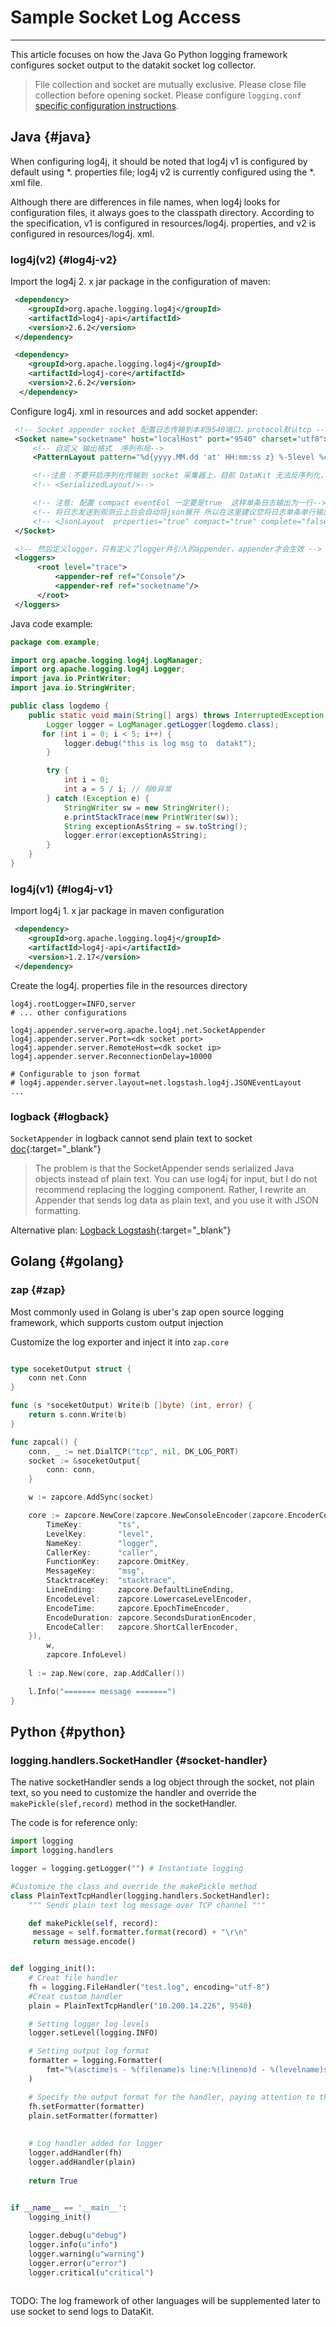 # Sample Socket Log Access
---

This article focuses on how the Java Go Python logging framework configures socket output to the datakit socket log collector.

> File collection and socket are mutually exclusive. Please close file collection before opening socket. Please configure `logging.conf` [specific configuration instructions](logging.md).  

## Java {#java}

When configuring log4j, it should be noted that log4j v1 is configured by default using *. properties file; log4j v2 is currently configured using the *. xml file.

Although there are differences in file names, when log4j looks for configuration files, it always goes to the classpath directory. According to the specification, v1 is configured in resources/log4j. properties, and v2 is configured in resources/log4j. xml.

### log4j(v2) {#log4j-v2}

Import the log4j 2. x jar package in the configuration of maven:
``` xml
 <dependency>
    <groupId>org.apache.logging.log4j</groupId>
    <artifactId>log4j-api</artifactId>
    <version>2.6.2</version>
 </dependency>

 <dependency>
    <groupId>org.apache.logging.log4j</groupId>
    <artifactId>log4j-core</artifactId>
    <version>2.6.2</version>
  </dependency>
```

Configure log4j. xml in resources and add socket appender: 

``` xml
 <!-- Socket appender socket 配置日志传输到本机9540端口，protocol默认tcp -->
 <Socket name="socketname" host="localHost" port="9540" charset="utf8">
     <!-- 自定义 输出格式  序列布局-->
     <PatternLayout pattern="%d{yyyy.MM.dd 'at' HH:mm:ss z} %-5level %class{36} %L %M - %msg%xEx%n"/>

     <!--注意：不要开启序列化传输到 socket 采集器上，目前 DataKit 无法反序列化，请使用纯文本形式传输-->
     <!-- <SerializedLayout/>-->

     <!-- 注意: 配置 compact eventEol 一定要是true  这样单条日志输出为一行-->
     <!-- 将日志发送到观测云上后会自动将json展开 所以在这里建议您将日志单条单行输出 -->
     <!-- <JsonLayout  properties="true" compact="true" complete="false" eventEol="true"/>-->
 </Socket>

 <!-- 然后定义logger，只有定义了logger并引入的appender，appender才会生效 -->
 <loggers>
      <root level="trace">
          <appender-ref ref="Console"/>
          <appender-ref ref="socketname"/>
      </root>
 </loggers>
```
 
Java code example:

``` java
package com.example;

import org.apache.logging.log4j.LogManager;
import org.apache.logging.log4j.Logger;
import java.io.PrintWriter;
import java.io.StringWriter;

public class logdemo {
    public static void main(String[] args) throws InterruptedException {
        Logger logger = LogManager.getLogger(logdemo.class);
       for (int i = 0; i < 5; i++) {
            logger.debug("this is log msg to  datakt");
        }

        try {
            int i = 0;
            int a = 5 / i; // 除0异常
        } catch (Exception e) {
            StringWriter sw = new StringWriter();
            e.printStackTrace(new PrintWriter(sw));
            String exceptionAsString = sw.toString();
            logger.error(exceptionAsString);
        }
    }
}

```
 
### log4j(v1) {#log4j-v1}

Import log4j 1. x jar package in maven configuration

``` xml
 <dependency>
    <groupId>org.apache.logging.log4j</groupId>
    <artifactId>log4j-api</artifactId>
    <version>1.2.17</version>
 </dependency>
```

Create the log4j. properties file in the resources directory

``` text
log4j.rootLogger=INFO,server
# ... other configurations

log4j.appender.server=org.apache.log4j.net.SocketAppender
log4j.appender.server.Port=<dk socket port>
log4j.appender.server.RemoteHost=<dk socket ip>
log4j.appender.server.ReconnectionDelay=10000

# Configurable to json format
# log4j.appender.server.layout=net.logstash.log4j.JSONEventLayout
...
```

### logback {#logback}

`SocketAppender` in logback cannot send plain text to socket [doc](https://logback.qos.ch/manual/appenders.html#SocketAppender){:target="_blank"}

> The problem is that the SocketAppender sends serialized Java objects instead of plain text. You can use log4j for input, but I do not recommend replacing the logging component. Rather, I rewrite an Appender that sends log data as plain text, and you use it with JSON formatting.

Alternative plan: [Logback Logstash](../best-practices/cloud-native/k8s-logback-socket/#spring-boot){:target="_blank"}

## Golang {#golang}

### zap {#zap}

Most commonly used in Golang is uber's zap open source logging framework, which supports custom output injection

Customize the log exporter and inject it into `zap.core`

``` go

type soceketOutput struct {
	conn net.Conn
}

func (s *soceketOutput) Write(b []byte) (int, error) {
	return s.conn.Write(b)
}

func zapcal() {
	conn, _ := net.DialTCP("tcp", nil, DK_LOG_PORT)
	socket := &soceketOutput{
		conn: conn,
	}

	w := zapcore.AddSync(socket)

	core := zapcore.NewCore(zapcore.NewConsoleEncoder(zapcore.EncoderConfig{
		TimeKey:        "ts",
		LevelKey:       "level",
		NameKey:        "logger",
		CallerKey:      "caller",
		FunctionKey:    zapcore.OmitKey,
		MessageKey:     "msg",
		StacktraceKey:  "stacktrace",
		LineEnding:     zapcore.DefaultLineEnding,
		EncodeLevel:    zapcore.LowercaseLevelEncoder,
		EncodeTime:     zapcore.EpochTimeEncoder,
		EncodeDuration: zapcore.SecondsDurationEncoder,
		EncodeCaller:   zapcore.ShortCallerEncoder,
	}),
		w,
		zapcore.InfoLevel)
	
	l := zap.New(core, zap.AddCaller())

	l.Info("======= message =======")
}

```

## Python  {#python}

### logging.handlers.SocketHandler {#socket-handler}

The native socketHandler sends a log object through the socket, not plain text, so you need to customize the handler and override the `makePickle(slef,record)` method in the socketHandler.

The code is for reference only:

```python
import logging
import logging.handlers

logger = logging.getLogger("") # Instantiate logging

#Customize the class and override the makePickle method
class PlainTextTcpHandler(logging.handlers.SocketHandler):
    """ Sends plain text log message over TCP channel """

    def makePickle(self, record):
     message = self.formatter.format(record) + "\r\n"
     return message.encode()


def logging_init():
    # Creat file handler
    fh = logging.FileHandler("test.log", encoding="utf-8")
    #Creat custom handler
    plain = PlainTextTcpHandler("10.200.14.226", 9540)

    # Setting logger log levels
    logger.setLevel(logging.INFO)

    # Setting output log format
    formatter = logging.Formatter(
        fmt="%(asctime)s - %(filename)s line:%(lineno)d - %(levelname)s: %(message)s"
    )

    # Specify the output format for the handler, paying attention to the case
    fh.setFormatter(formatter)
    plain.setFormatter(formatter)
  
    
    # Log handler added for logger
    logger.addHandler(fh)
    logger.addHandler(plain)
    
    return True
    

if __name__ == '__main__':
    logging_init()

    logger.debug(u"debug")
    logger.info(u"info")
    logger.warning(u"warning")
    logger.error(u"error")
    logger.critical(u"critical")
    
```

TODO: The log framework of other languages will be supplemented later to use socket to send logs to DataKit. 
